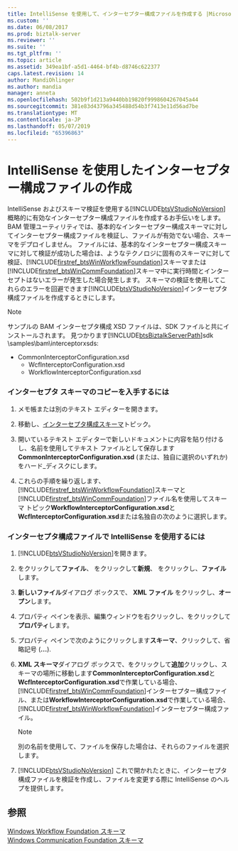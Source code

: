 ```yaml
---
title: IntelliSense を使用して、インターセプター構成ファイルを作成する |Microsoft Docs
ms.custom: ''
ms.date: 06/08/2017
ms.prod: biztalk-server
ms.reviewer: ''
ms.suite: ''
ms.tgt_pltfrm: ''
ms.topic: article
ms.assetid: 349ea1bf-a5d1-4464-bf4b-d8746c622377
caps.latest.revision: 14
author: MandiOhlinger
ms.author: mandia
manager: anneta
ms.openlocfilehash: 502b9f1d213a9440bb19820f9998604267045a44
ms.sourcegitcommit: 381e83d43796a345488d54b3f7413e11d56ad7be
ms.translationtype: MT
ms.contentlocale: ja-JP
ms.lasthandoff: 05/07/2019
ms.locfileid: "65396863"
---
```

# <a name="using-intellisense-to-create-an-interceptor-configuration-file"></a>IntelliSense を使用したインターセプター構成ファイルの作成
IntelliSense およびスキーマ検証を使用する[!INCLUDE[btsVStudioNoVersion](../includes/btsvstudionoversion-md.md)]概略的に有効なインターセプター構成ファイルを作成するお手伝いをします。 BAM 管理ユーティリティでは、基本的なインターセプター構成スキーマに対してインターセプター構成ファイルを検証し、ファイルが有効でない場合、スキーマをデプロイしません。 ファイルには、基本的なインターセプター構成スキーマに対して検証が成功した場合は、ようなテクノロジに固有のスキーマに対して検証、[!INCLUDE[firstref_btsWinWorkflowFoundation](../includes/firstref-btswinworkflowfoundation-md.md)]スキーマまたは[!INCLUDE[firstref_btsWinCommFoundation](../includes/firstref-btswincommfoundation-md.md)]スキーマ中に実行時間とインターセプトはないエラーが発生した場合発生します。 スキーマの検証を使用してこれらのエラーを回避できます[!INCLUDE[btsVStudioNoVersion](../includes/btsvstudionoversion-md.md)]インターセプタ構成ファイルを作成するときにします。  
  
> [!NOTE]
>  サンプルの BAM インターセプタ構成 XSD ファイルは、SDK ファイルと共にインストールされます。 見つかります[!INCLUDE[btsBiztalkServerPath](../includes/btsbiztalkserverpath-md.md)]sdk \samples\bam\interceptorxsds:  
> 
> - CommonInterceptorConfiguration.xsd  
>   -   WcfInterceptorConfiguration.xsd  
>   -   WorkflowInterceptorConfiguration.xsd  
  
### <a name="to-obtain-a-copy-of-the-interceptor-schemas"></a>インターセプタ スキーマのコピーを入手するには  
  
1. メモ帳または別のテキスト エディターを開きます。  
  
2. 移動し、[インターセプタ構成スキーマ](../core/interceptor-configuration-schema.md)トピック。  
  
3. 開いているテキスト エディターで新しいドキュメントに内容を貼り付けるし、名前を使用してテキスト ファイルとして保存します**CommonInterceptorConfiguration.xsd** (または、独自に選択のいずれか) をハード_ディスクにします。  
  
4. これらの手順を繰り返します、[!INCLUDE[firstref_btsWinWorkflowFoundation](../includes/firstref-btswinworkflowfoundation-md.md)]スキーマと[!INCLUDE[firstref_btsWinCommFoundation](../includes/firstref-btswincommfoundation-md.md)]ファイル名を使用してスキーマ トピック**WorkflowInterceptorConfiguration.xsd**と**WcfInterceptorConfiguration.xsd**または名独自の次のように選択します。  
  
### <a name="to-use-intellisense-with-your-interceptor-configuration-file"></a>インターセプタ構成ファイルで IntelliSense を使用するには  
  
1. [!INCLUDE[btsVStudioNoVersion](../includes/btsvstudionoversion-md.md)]を開きます。  
  
2. をクリックして**ファイル**、 をクリックして**新規**、 をクリックし、**ファイル**します。  
  
3. **新しいファイル**ダイアログ ボックスで、 **XML ファイル** をクリックし、**オープン**します。  
  
4. プロパティ ペインを表示、編集ウィンドウを右クリックし、をクリックして**プロパティ**します。  
  
5. プロパティ ペインで次のようにクリックします**スキーマ**、クリックして、省略記号 (**...**).  
  
6. **XML スキーマ**ダイアログ ボックスで、をクリックして**追加**クリックし、スキーマの場所に移動します**CommonInterceptorConfiguration.xsd**と**WcfInterceptorConfiguration.xsd**で作業している場合、[!INCLUDE[firstref_btsWinCommFoundation](../includes/firstref-btswincommfoundation-md.md)]インターセプター構成ファイル、または**WorkflowInterceptorConfiguration.xsd**で作業している場合、 [!INCLUDE[firstref_btsWinWorkflowFoundation](../includes/firstref-btswinworkflowfoundation-md.md)]インターセプター構成ファイル。  
  
   > [!NOTE]
   >  別の名前を使用して、ファイルを保存した場合は、それらのファイルを選択します。  
  
7. [!INCLUDE[btsVStudioNoVersion](../includes/btsvstudionoversion-md.md)] これで開かれたときに、インターセプタ構成ファイルを検証を作成し、ファイルを変更する際に IntelliSense のヘルプを提供します。  
  
## <a name="see-also"></a>参照  
 [Windows Workflow Foundation スキーマ](../core/windows-workflow-foundation-schema.md)   
 [Windows Communication Foundation スキーマ](../core/windows-communication-foundation-schema.md)
